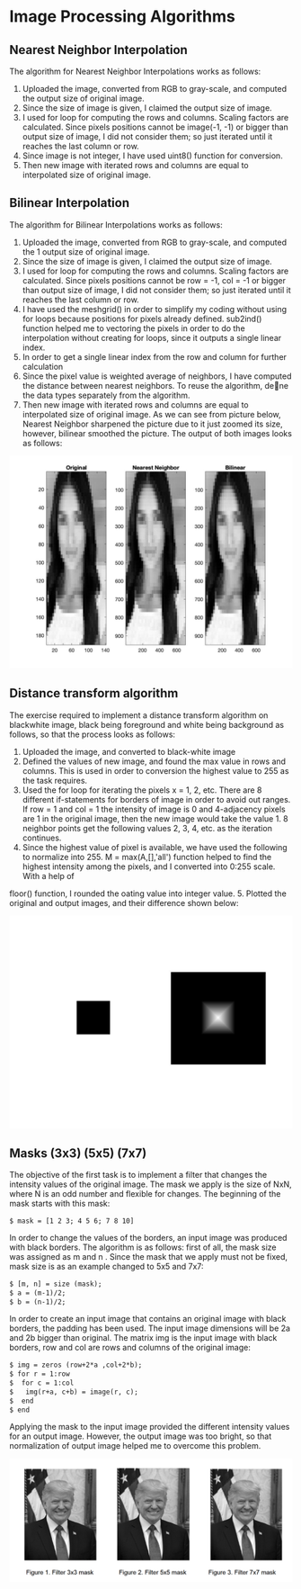 # Image Processing Algorithms

## Nearest Neighbor Interpolation

The algorithm for Nearest Neighbor Interpolations works as follows:
1. Uploaded the image, converted from RGB to gray-scale, and computed the
output size of original image.
2. Since the size of image is given, I claimed the output size of image.
3. I used for loop for computing the rows and columns. Scaling factors are
calculated. Since pixels positions cannot be image(-1, -1) or bigger than output
size of image, I did not consider them; so just iterated until it reaches the last
column or row.
4. Since image is not integer, I have used uint8() function for conversion.
5. Then new image with iterated rows and columns are equal to interpolated
size of original image.

## Bilinear Interpolation
The algorithm for Bilinear Interpolations works as follows:
1. Uploaded the image, converted from RGB to gray-scale, and computed the
1
output size of original image.
2. Since the size of image is given, I claimed the output size of image.
3. I used for loop for computing the rows and columns. Scaling factors are
calculated. Since pixels positions cannot be row = -1, col = -1 or bigger than
output size of image, I did not consider them; so just iterated until it reaches
the last column or row.
4. I have used the meshgrid() in order to simplify my coding without using for
loops because positions for pixels already defined. sub2ind() function helped
me to vectoring the pixels in order to do the interpolation without creating for
loops, since it outputs a single linear index.
5. In order to get a single linear index from the row and column for further
calculation
6. Since the pixel value is weighted average of neighbors, I have computed the
distance between nearest neighbors. To reuse the algorithm, dene the data
types separately from the algorithm.
7. Then new image with iterated rows and columns are equal to interpolated
size of original image.
As we can see from picture below, Nearest Neighbor sharpened the picture due
to it just zoomed its size, however, bilinear smoothed the picture. The output
of both images looks as follows:

![alt text](https://github.com/BZWayne/image_processing_algorithms/blob/main/smoothing_algo/task1.jpg)

## Distance transform algorithm

The exercise required to implement a distance transform algorithm on blackwhite
image, black being foreground and white being background as follows, so
that the process looks as follows:
1. Uploaded the image, and converted to black-white image
2. Defined the values of new image, and found the max value in rows and
columns. This is used in order to conversion the highest value to 255 as the
task requires.
3. Used the for loop for iterating the pixels x = 1, 2, etc. There are 8 different
if-statements for borders of image in order to avoid out ranges. If row = 1 and
col = 1 the intensity of image is 0 and 4-adjacency pixels are 1 in the original
image, then the new image would take the value 1. 8 neighbor points get the
following values 2, 3, 4, etc. as the iteration continues.
4. Since the highest value of pixel is available, we have used the following to
normalize into 255. M = max(A,[],'all') function helped to find the highest
intensity among the pixels, and I converted into 0:255 scale. With a help of

floor() function, I rounded the 
oating value into integer value.
5. Plotted the original and output images, and their difference shown below:

![alt text](https://github.com/BZWayne/image_processing_algorithms/blob/main/distance_transform/task2.jpg)

## Masks (3x3) (5x5) (7x7)

The objective of the first task is to implement a filter that changes the intensity values of the
original image. The mask we apply is the size of NxN, where N is an odd number and flexible for
changes. The beginning of the mask starts with this mask:
```
$ mask = [1 2 3; 4 5 6; 7 8 10]
```
In order to change the values of the borders, an input image was produced with black borders.
The algorithm is as follows: first of all, the mask size was assigned as m and n . Since the mask
that we apply must not be fixed, mask size is as an example changed to 5x5 and 7x7:
```
$ [m, n] = size (mask);
$ a = (m-1)/2;
$ b = (n-1)/2;
```
In order to create an input image that contains an original image with black borders, the padding
has been used. The input image dimensions will be 2a and 2b bigger than original. The matrix img
is the input image with black borders, row and col are rows and columns of the original image:
```
$ img = zeros (row+2*a ,col+2*b);
$ for r = 1:row
$  for c = 1:col
$   img(r+a, c+b) = image(r, c);
$  end
$ end
```
Applying the mask to the input image provided the different intensity values for an output image.
However, the output image was too bright, so that normalization of output image helped me to
overcome this problem.

![alt text](https://github.com/BZWayne/image_processing_algorithms/blob/main/filtering_image/Screen%20Shot%202020-11-21%20at%2012.15.47.png)

## 

